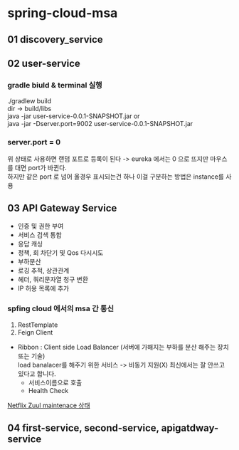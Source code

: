 # spring-cloud-msa

## 01 discovery_service

## 02 user-service

### gradle biuld & terminal 실행

./gradlew build  
dir -> build/libs  
java -jar user-service-0.0.1-SNAPSHOT.jar or  
java -jar -Dserver.port=9002 user-service-0.0.1-SNAPSHOT.jar

### server.port = 0

위 상태로 사용하면 랜덤 포트로 등록이 된다 -> eureka 에서는 0 으로 뜨지만 마우스를 대면 port가 바뀐다.  
하지만 같은 port 로 넘어 올경우 표시되는건 하나 이걸 구분하는 방법은 instance를 사용

## 03 API Gateway Service

- 인증 및 권한 부여
- 서비스 검색 통합
- 응답 캐싱
- 정책, 회 차단기 및 Qos 다시시도
- 부하분산
- 로깅 추적, 상관관계
- 헤더, 쿼리문자열 청구 변환
- IP 허용 목록에 추가

### spfing cloud 에서의 msa 간 통신

1. RestTemplate
2. Feign Client

- Ribbon : Client side Load Balancer (서버에 가해지는 부하를 분산 해주는 장치 또는 기술)  
  load banalacer를 해주기 위한 서비스 -> 비동기 지원(X) 최신에서는 잘 안쓰고 있다고 합니다.
  - 서비스이름으로 호출
  - Health Check

[Netflix Zuul maintenace 상태](https://spring.io/blog/2018/12/12/spring-cloud-greenwich-rc1-available-now#spring-cloud-netflix-projects-entering-maintenance-mode)

## 04 first-service, second-service, apigatdway-service
